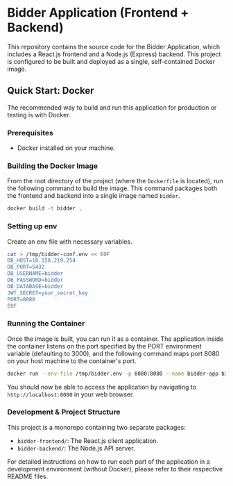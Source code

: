 # Bidder Application (Frontend + Backend)

This repository contains the source code for the Bidder Application, which includes a React.js frontend and a Node.js (Express) backend. This project is configured to be built and deployed as a single, self-contained Docker image.

## Quick Start: Docker

The recommended way to build and run this application for production or testing is with Docker.

### Prerequisites

- Docker installed on your machine.

### Building the Docker Image

From the root directory of the project (where the `Dockerfile` is located), run the following command to build the image. This command packages both the frontend and backend into a single image named `bidder`.

```bash
docker build -t bidder .
```

### Setting up env

Create an env file with necessary variables.
```bash
cat > /tmp/bidder-conf.env << EOF
DB_HOST=10.158.219.254
DB_PORT=5432
DB_USERNAME=bidder
DB_PASSWORD=bidder
DB_DATABASE=bidder
JWT_SECRET=your_secret_key
PORT=8080
EOF
```

### Running the Container

Once the image is built, you can run it as a container. The application inside the container listens on the port specified by the PORT environment variable (defaulting to 3000), and the following command maps port 8080 on your host machine to the container's port.

```bash
docker run --env-file /tmp/bidder.env -p 8080:8080 --name bidder-app bidder
```

You should now be able to access the application by navigating to `http://localhost:8080` in your web browser.

### Development & Project Structure

This project is a monorepo containing two separate packages:

- `bidder-frontend/`: The React.js client application.
- `bidder-backend/`: The Node.js API server.

For detailed instructions on how to run each part of the application in a development environment (without Docker), please refer to their respective README files.
